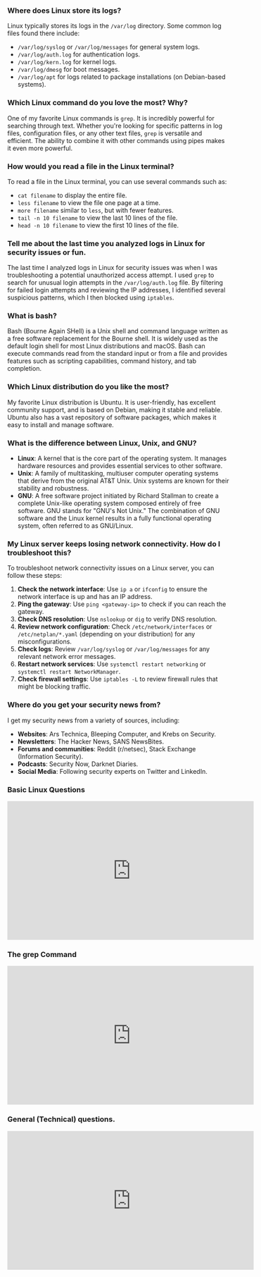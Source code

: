 ### Where does Linux store its logs?

Linux typically stores its logs in the `/var/log` directory. Some common log files found there include:

- `/var/log/syslog` or `/var/log/messages` for general system logs.
- `/var/log/auth.log` for authentication logs.
- `/var/log/kern.log` for kernel logs.
- `/var/log/dmesg` for boot messages.
- `/var/log/apt` for logs related to package installations (on Debian-based systems).

### Which Linux command do you love the most? Why?

One of my favorite Linux commands is `grep`. It is incredibly powerful for searching through text. Whether you're looking for specific patterns in log files, configuration files, or any other text files, `grep` is versatile and efficient. The ability to combine it with other commands using pipes makes it even more powerful.

### How would you read a file in the Linux terminal?

To read a file in the Linux terminal, you can use several commands such as:

- `cat filename` to display the entire file.
- `less filename` to view the file one page at a time.
- `more filename` similar to `less`, but with fewer features.
- `tail -n 10 filename` to view the last 10 lines of the file.
- `head -n 10 filename` to view the first 10 lines of the file.

### Tell me about the last time you analyzed logs in Linux for security issues or fun.

The last time I analyzed logs in Linux for security issues was when I was troubleshooting a potential unauthorized access attempt. I used `grep` to search for unusual login attempts in the `/var/log/auth.log` file. By filtering for failed login attempts and reviewing the IP addresses, I identified several suspicious patterns, which I then blocked using `iptables`.

### What is bash?

Bash (Bourne Again SHell) is a Unix shell and command language written as a free software replacement for the Bourne shell. It is widely used as the default login shell for most Linux distributions and macOS. Bash can execute commands read from the standard input or from a file and provides features such as scripting capabilities, command history, and tab completion.

### Which Linux distribution do you like the most?

My favorite Linux distribution is Ubuntu. It is user-friendly, has excellent community support, and is based on Debian, making it stable and reliable. Ubuntu also has a vast repository of software packages, which makes it easy to install and manage software.

### What is the difference between Linux, Unix, and GNU?

- **Linux**: A kernel that is the core part of the operating system. It manages hardware resources and provides essential services to other software.
- **Unix**: A family of multitasking, multiuser computer operating systems that derive from the original AT&T Unix. Unix systems are known for their stability and robustness.
- **GNU**: A free software project initiated by Richard Stallman to create a complete Unix-like operating system composed entirely of free software. GNU stands for "GNU's Not Unix." The combination of GNU software and the Linux kernel results in a fully functional operating system, often referred to as GNU/Linux.

### My Linux server keeps losing network connectivity. How do I troubleshoot this?

To troubleshoot network connectivity issues on a Linux server, you can follow these steps:

1. **Check the network interface**: Use `ip a` or `ifconfig` to ensure the network interface is up and has an IP address.
2. **Ping the gateway**: Use `ping <gateway-ip>` to check if you can reach the gateway.
3. **Check DNS resolution**: Use `nslookup` or `dig` to verify DNS resolution.
4. **Review network configuration**: Check `/etc/network/interfaces` or `/etc/netplan/*.yaml` (depending on your distribution) for any misconfigurations.
5. **Check logs**: Review `/var/log/syslog` or `/var/log/messages` for any relevant network error messages.
6. **Restart network services**: Use `systemctl restart networking` or `systemctl restart NetworkManager`.
7. **Check firewall settings**: Use `iptables -L` to review firewall rules that might be blocking traffic.

### Where do you get your security news from?

I get my security news from a variety of sources, including:
- **Websites**: Ars Technica, Bleeping Computer, and Krebs on Security.
- **Newsletters**: The Hacker News, SANS NewsBites.
- **Forums and communities**: Reddit (r/netsec), Stack Exchange (Information Security).
- **Podcasts**: Security Now, Darknet Diaries.
- **Social Media**: Following security experts on Twitter and LinkedIn.

### Basic Linux Questions

<iframe width="560" height="315" src="https://www.youtube.com/embed/l0QGLMwR-lY?si=luMPewM8CnwkdAy9" title="YouTube video player" frameborder="0" allow="accelerometer; autoplay; clipboard-write; encrypted-media; gyroscope; picture-in-picture; web-share" referrerpolicy="strict-origin-when-cross-origin" allowfullscreen></iframe>


### The grep Command

<iframe width="560" height="315" src="https://www.youtube.com/embed/Tc_jntovCM0?si=vf_81AjVpbL4BVDQ" title="YouTube video player" frameborder="0" allow="accelerometer; autoplay; clipboard-write; encrypted-media; gyroscope; picture-in-picture; web-share" referrerpolicy="strict-origin-when-cross-origin" allowfullscreen></iframe>


### General (Technical) questions.

<iframe width="560" height="315" src="https://www.youtube.com/embed/j06Kg7OkoR0?si=-80hYOxpoxS_rnx4" title="YouTube video player" frameborder="0" allow="accelerometer; autoplay; clipboard-write; encrypted-media; gyroscope; picture-in-picture; web-share" referrerpolicy="strict-origin-when-cross-origin" allowfullscreen></iframe>